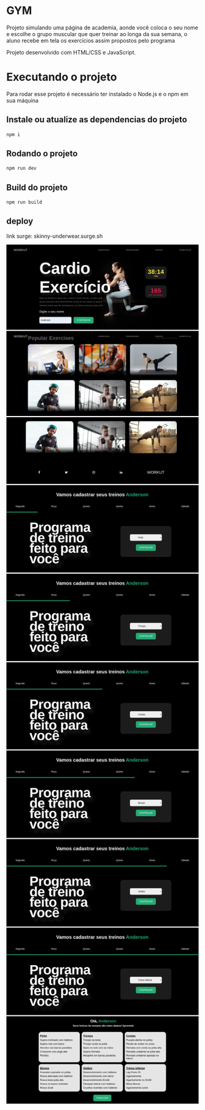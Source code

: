 # GYM

Projeto simulando uma página de academia, aonde você coloca o seu nome e escolhe o grupo muscular que quer treinar ao longa da sua semana, o aluno recebe em tela os exercícios assim propostos pelo programa

Projeto desenvolvido com HTML/CSS e JavaScript.

# Executando o projeto

Para rodar esse projeto é necessário ter instalado o Node.js e o npm em sua máquina

## Instale ou atualize as dependencias do projeto

```bash
npm i
```

## Rodando o projeto

```bash
npm run dev
```

## Build do projeto

```bash
npm run build
```

## deploy

link surge: skinny-underwear.surge.sh

![desktop-1](./prints-gym-pages/tela01.png)
![desktop-2](./prints-gym-pages/tela02.png)
![desktop-3](./prints-gym-pages/tela03.png)
![desktop-4](./prints-gym-pages/tela04.png)
![desktop-5](./prints-gym-pages/tela05.png)
![desktop-6](./prints-gym-pages/tela06.png)
![desktop-7](./prints-gym-pages/tela07.png)
![desktop-8](./prints-gym-pages/tela08.png)
![desktop-9](./prints-gym-pages/tela09.png)
![desktop-10](./prints-gym-pages/tela10.png)

